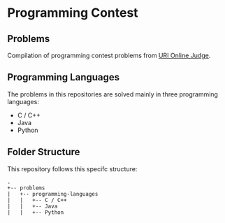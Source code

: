 # Programming Contest

## Problems
Compilation of programming contest problems from [URI Online Judge](www.urionlinejudge.com.br).

## Programming Languages
The problems in this repositories are solved mainly in three programming languages:
* C / C++
* Java
* Python

## Folder Structure
This repository follows this specifc structure:

```
.
+-- problems
|   +-- programming-languages
|   |   +-- C / C++
|   |   +-- Java
|   |   +-- Python
```
